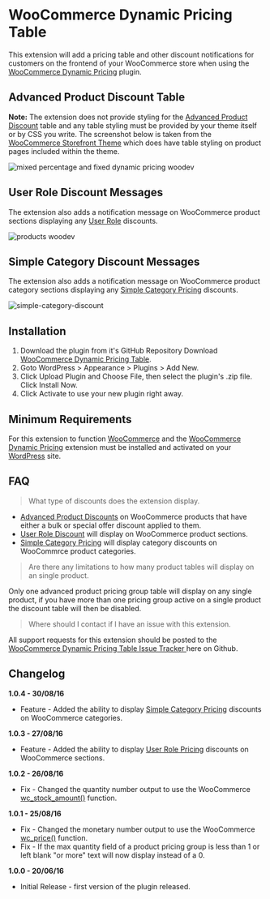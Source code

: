# WooCommerce Dynamic Pricing Table

This extension will add a pricing table and other discount notifications for customers on the frontend of your WooCommerce store when using the [WooCommerce Dynamic Pricing](https://www.woothemes.com/products/dynamic-pricing/) plugin.

## Advanced Product Discount Table

**Note:** The extension does not provide styling for the [Advanced Product Discount](https://docs.woothemes.com/document/woocommerce-dynamic-pricing/#section-7) table and any table styling must be provided by your theme itself or by CSS you write. The screenshot below is taken from the [WooCommerce Storefront Theme](https://www.woothemes.com/storefront/) which does have table styling on product pages included within the theme.

![mixed percentage and fixed dynamic pricing woodev](https://cloud.githubusercontent.com/assets/1190565/17950726/ea7dff32-6a54-11e6-92f5-e1ca36c4868f.png)

## User Role Discount Messages

The extension also adds a notification message on WooCommerce product sections displaying any [User Role](https://docs.woocommerce.com/document/woocommerce-dynamic-pricing/#section-2) discounts.

![products woodev](https://cloud.githubusercontent.com/assets/1190565/18025016/3e0735be-6c13-11e6-974b-687ffb3fa7ce.png)

## Simple Category Discount Messages

The extension also adds a notification message on WooCommerce product category sections displaying any [Simple Category Pricing](https://docs.woocommerce.com/document/woocommerce-dynamic-pricing/#section-4) discounts.

![simple-category-discount](https://cloud.githubusercontent.com/assets/1190565/18104005/05035e2e-6ef1-11e6-8364-088994355b89.png)

## Installation

1. Download the plugin from it's GitHub Repository Download [WooCommerce Dynamic Pricing Table](https://github.com/stuartduff/woocommerce-dynamic-pricing-table).
2. Goto WordPress > Appearance > Plugins > Add New.
3. Click Upload Plugin and Choose File, then select the plugin's .zip file. Click Install Now.
4. Click Activate to use your new plugin right away.

## Minimum Requirements

For this extension to function [WooCommerce](https://www.woothemes.com/woocommerce/) and the [WooCommerce Dynamic Pricing](https://www.woothemes.com/products/dynamic-pricing/) extension must be installed and activated on your [WordPress](https://wordpress.org/) site.

## FAQ

> What type of discounts does the extension display.

* [Advanced Product Discounts](https://docs.woothemes.com/document/woocommerce-dynamic-pricing/#section-7) on WooCommerce products that have either a bulk or special offer discount applied to them.
* [User Role Discount](https://docs.woocommerce.com/document/woocommerce-dynamic-pricing/#section-2) will display on WooCommerce product sections.
* [Simple Category Pricing](https://docs.woocommerce.com/document/woocommerce-dynamic-pricing/#section-4) will display category discounts on WooCommrce product categories.

> Are there any limitations to how many product tables will display on an single product.

Only one advanced product pricing group table will display on any single product, if you have more than one pricing group active on a single product the discount table will then be disabled.

> Where should I contact if I have an issue with this extension.

All support requests for this extension should be posted to the [WooCommerce Dynamic Pricing Table Issue Tracker ](https://github.com/stuartduff/woocommerce-dynamic-pricing-table/issues) here on Github.

## Changelog

**1.0.4 - 30/08/16**
* Feature - Added the ability to display [Simple Category Pricing](https://docs.woocommerce.com/document/woocommerce-dynamic-pricing/#section-4) discounts on WooCommerce categories.

**1.0.3 - 27/08/16**
* Feature - Added the ability to display [User Role Pricing](https://docs.woocommerce.com/document/woocommerce-dynamic-pricing/#section-2) discounts on WooCommerce sections.

**1.0.2 - 26/08/16**
* Fix - Changed the quantity number output to use the WooCommerce [wc_stock_amount()](https://docs.woocommerce.com/wc-apidocs/function-wc_stock_amount.html) function.

**1.0.1 - 25/08/16**
* Fix - Changed the monetary number output to use the WooCommerce [wc_price()](https://docs.woocommerce.com/wc-apidocs/function-wc_price.html) function.
* Fix - If the max quantity field of a product pricing group is less than 1 or left blank "or more" text will now display instead of a 0.

**1.0.0 - 20/06/16**
* Initial Release - first version of the plugin released.
